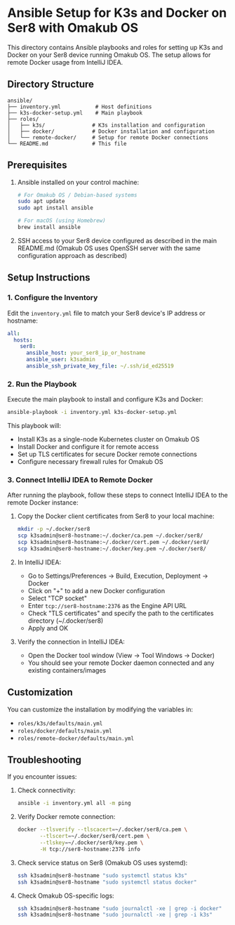 # Ansible Setup for K3s and Docker on Ser8 with Omakub OS

This directory contains Ansible playbooks and roles for setting up K3s and Docker on your Ser8 device running Omakub OS. The setup allows for remote Docker usage from IntelliJ IDEA.

## Directory Structure

```
ansible/
├── inventory.yml           # Host definitions
├── k3s-docker-setup.yml    # Main playbook
├── roles/
│   ├── k3s/               # K3s installation and configuration
│   ├── docker/            # Docker installation and configuration
│   └── remote-docker/     # Setup for remote Docker connections
└── README.md              # This file
```

## Prerequisites

1. Ansible installed on your control machine:
   ```bash
   # For Omakub OS / Debian-based systems
   sudo apt update
   sudo apt install ansible

   # For macOS (using Homebrew)
   brew install ansible
   ```

2. SSH access to your Ser8 device configured as described in the main README.md
   (Omakub OS uses OpenSSH server with the same configuration approach as described)

## Setup Instructions

### 1. Configure the Inventory

Edit the `inventory.yml` file to match your Ser8 device's IP address or hostname:

```yaml
all:
  hosts:
    ser8:
      ansible_host: your_ser8_ip_or_hostname
      ansible_user: k3sadmin
      ansible_ssh_private_key_file: ~/.ssh/id_ed25519
```

### 2. Run the Playbook

Execute the main playbook to install and configure K3s and Docker:

```bash
ansible-playbook -i inventory.yml k3s-docker-setup.yml
```

This playbook will:
- Install K3s as a single-node Kubernetes cluster on Omakub OS
- Install Docker and configure it for remote access
- Set up TLS certificates for secure Docker remote connections
- Configure necessary firewall rules for Omakub OS

### 3. Connect IntelliJ IDEA to Remote Docker

After running the playbook, follow these steps to connect IntelliJ IDEA to the remote Docker instance:

1. Copy the Docker client certificates from Ser8 to your local machine:
   ```bash
   mkdir -p ~/.docker/ser8
   scp k3sadmin@ser8-hostname:~/.docker/ca.pem ~/.docker/ser8/
   scp k3sadmin@ser8-hostname:~/.docker/cert.pem ~/.docker/ser8/
   scp k3sadmin@ser8-hostname:~/.docker/key.pem ~/.docker/ser8/
   ```

2. In IntelliJ IDEA:
   - Go to Settings/Preferences → Build, Execution, Deployment → Docker
   - Click on "+" to add a new Docker configuration
   - Select "TCP socket"
   - Enter `tcp://ser8-hostname:2376` as the Engine API URL
   - Check "TLS certificates" and specify the path to the certificates directory (~/.docker/ser8)
   - Apply and OK

3. Verify the connection in IntelliJ IDEA:
   - Open the Docker tool window (View → Tool Windows → Docker)
   - You should see your remote Docker daemon connected and any existing containers/images

## Customization

You can customize the installation by modifying the variables in:
- `roles/k3s/defaults/main.yml`
- `roles/docker/defaults/main.yml`
- `roles/remote-docker/defaults/main.yml`

## Troubleshooting

If you encounter issues:

1. Check connectivity:
   ```bash
   ansible -i inventory.yml all -m ping
   ```

2. Verify Docker remote connection:
   ```bash
   docker --tlsverify --tlscacert=~/.docker/ser8/ca.pem \
          --tlscert=~/.docker/ser8/cert.pem \
          --tlskey=~/.docker/ser8/key.pem \
          -H tcp://ser8-hostname:2376 info
   ```

3. Check service status on Ser8 (Omakub OS uses systemd):
   ```bash
   ssh k3sadmin@ser8-hostname "sudo systemctl status k3s"
   ssh k3sadmin@ser8-hostname "sudo systemctl status docker"
   ```

4. Check Omakub OS-specific logs:
   ```bash
   ssh k3sadmin@ser8-hostname "sudo journalctl -xe | grep -i docker"
   ssh k3sadmin@ser8-hostname "sudo journalctl -xe | grep -i k3s"
   ```
